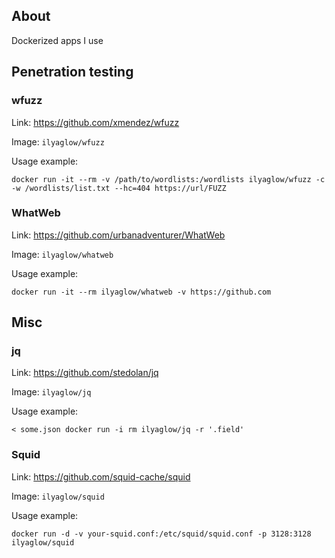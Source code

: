 About
-----

Dockerized apps I use

## Penetration testing

### wfuzz

Link: https://github.com/xmendez/wfuzz

Image: `ilyaglow/wfuzz`

Usage example:
```
docker run -it --rm -v /path/to/wordlists:/wordlists ilyaglow/wfuzz -c -w /wordlists/list.txt --hc=404 https://url/FUZZ
```

### WhatWeb

Link: https://github.com/urbanadventurer/WhatWeb

Image: `ilyaglow/whatweb`

Usage example:
```
docker run -it --rm ilyaglow/whatweb -v https://github.com
```

## Misc

### jq

Link: https://github.com/stedolan/jq

Image: `ilyaglow/jq`

Usage example:
```
< some.json docker run -i rm ilyaglow/jq -r '.field'
```

### Squid

Link: https://github.com/squid-cache/squid

Image: `ilyaglow/squid`

Usage example:
```
docker run -d -v your-squid.conf:/etc/squid/squid.conf -p 3128:3128 ilyaglow/squid
```
